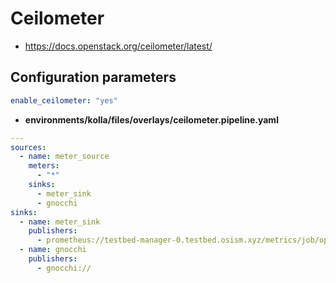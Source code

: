 # Ceilometer

* <https://docs.openstack.org/ceilometer/latest/>

## Configuration parameters

```yaml
enable_ceilometer: "yes"
```

* **environments/kolla/files/overlays/ceilometer.pipeline.yaml**

```yaml
---
sources:
  - name: meter_source
    meters:
      - "*"
    sinks:
      - meter_sink
      - gnocchi
sinks:
  - name: meter_sink
    publishers:
      - prometheus://testbed-manager-0.testbed.osism.xyz/metrics/job/openstack-telemetry
  - name: gnocchi
    publishers:
      - gnocchi://
```
